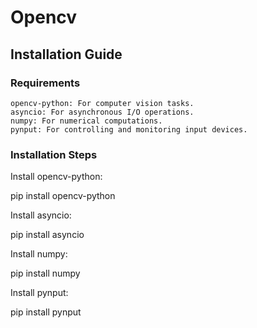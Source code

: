 # Opencv

## Installation Guide

### Requirements

    opencv-python: For computer vision tasks.
    asyncio: For asynchronous I/O operations.
    numpy: For numerical computations.
    pynput: For controlling and monitoring input devices.

### Installation Steps

Install opencv-python:

pip install opencv-python

Install asyncio:

pip install asyncio

Install numpy:

pip install numpy

Install pynput:

pip install pynput
